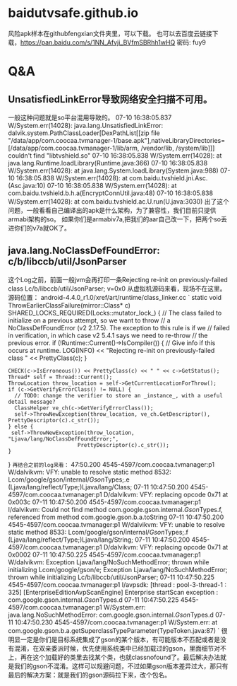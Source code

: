 # baidutvsafe.github.io


风险apk样本在githubfengxian文件夹里，可以下载。
也可以去百度云链接下载，https://pan.baidu.com/s/1NN_Afvji_BVfmSBRhh1wHQ 密码: fuy9

# Q&A
## UnsatisfiedLinkError导致网络安全扫描不可用。
一般这种问题就是so平台混用导致的。
07-10 16:38:05.837 W/System.err(14028): java.lang.UnsatisfiedLinkError: dalvik.system.PathClassLoader[DexPathList[[zip file "/data/app/com.coocaa.tvmanager-1/base.apk"],nativeLibraryDirectories=[/data/app/com.coocaa.tvmanager-1/lib/arm, /vendor/lib, /system/lib]]] couldn't find "libtvshield.so"
07-10 16:38:05.838 W/System.err(14028):         at java.lang.Runtime.loadLibrary(Runtime.java:366)
07-10 16:38:05.838 W/System.err(14028):         at java.lang.System.loadLibrary(System.java:988)
07-10 16:38:05.838 W/System.err(14028):         at com.baidu.tvshield.jni.Asc.<clinit>(Asc.java:10)
07-10 16:38:05.838 W/System.err(14028):         at com.baidu.tvshield.b.h.a(EncryptConnUtil.java:48)
07-10 16:38:05.838 W/System.err(14028):         at com.baidu.tvshield.ac.U.run(U.java:3030)
  出了这个问题，一般看看自己编译出的apk是什么架构，为了兼容性，我们目前只提供armabi架构的so。
  如果你们是armabiv7a,把我们的aar自己改一下，把两个so丢进你们的v7a就OK了。
  
  ## java.lang.NoClassDefFoundError: c/b/libccb/util/JsonParser
  这个Log之前，前面一般jvm会再打印一条Rejecting re-init on previously-failed class Lc/b/libccb/util/JsonParser; v=0x0
  从虚拟机源码来看，现场不在这里。
  源码位置：
  android-4.4.0_r1.0/xref/art/runtime/class_linker.cc
  `
  static void ThrowEarlierClassFailure(mirror::Class* c)
      SHARED_LOCKS_REQUIRED(Locks::mutator_lock_) {
    // The class failed to initialize on a previous attempt, so we want to throw
    // a NoClassDefFoundError (v2 2.17.5).  The exception to this rule is if we
    // failed in verification, in which case v2 5.4.1 says we need to re-throw
    // the previous error.
    if (!Runtime::Current()->IsCompiler()) {  // Give info if this occurs at runtime.
      LOG(INFO) << "Rejecting re-init on previously-failed class " << PrettyClass(c);
    }
    
    CHECK(c->IsErroneous()) << PrettyClass(c) << " " << c->GetStatus();
    Thread* self = Thread::Current();
    ThrowLocation throw_location = self->GetCurrentLocationForThrow();
    if (c->GetVerifyErrorClass() != NULL) {
      // TODO: change the verifier to store an _instance_, with a useful detail message?
      ClassHelper ve_ch(c->GetVerifyErrorClass());
      self->ThrowNewException(throw_location, ve_ch.GetDescriptor(), PrettyDescriptor(c).c_str());
    } else {
     self->ThrowNewException(throw_location, "Ljava/lang/NoClassDefFoundError;",
                          PrettyDescriptor(c).c_str());
    }
  }
  `
  再结合之前的log来看：
  `
  47:50.200 4545-4597/com.coocaa.tvmanager:p1 W/dalvikvm: VFY: unable to resolve static method 8532: Lcom/google/gson/internal/$Gson$Types;.e (Ljava/lang/reflect/Type;)Ljava/lang/Class;
07-11 10:47:50.200 4545-4597/com.coocaa.tvmanager:p1 D/dalvikvm: VFY: replacing opcode 0x71 at 0x003c
07-11 10:47:50.200 4545-4597/com.coocaa.tvmanager:p1 I/dalvikvm: Could not find method com.google.gson.internal.$Gson$Types.f, referenced from method com.google.gson.b.a.toString
07-11 10:47:50.200 4545-4597/com.coocaa.tvmanager:p1 W/dalvikvm: VFY: unable to resolve static method 8533: Lcom/google/gson/internal/$Gson$Types;.f (Ljava/lang/reflect/Type;)Ljava/lang/String;
07-11 10:47:50.200 4545-4597/com.coocaa.tvmanager:p1 D/dalvikvm: VFY: replacing opcode 0x71 at 0x0002
07-11 10:47:50.225 4545-4597/com.coocaa.tvmanager:p1 W/dalvikvm: Exception Ljava/lang/NoSuchMethodError; thrown while initializing Lcom/google/gson/e;
    Exception Ljava/lang/NoSuchMethodError; thrown while initializing Lc/b/libccb/util/JsonParser;
07-11 10:47:50.225 4545-4597/com.coocaa.tvmanager:p1 I/avpsdk: [thread : pool-3-thread-1 : 325] [EnterpriseEditionAvpScanEngine] Enterprise startScan exception : com.google.gson.internal.$Gson$Types.d
07-11 10:47:50.225 4545-4597/com.coocaa.tvmanager:p1 W/System.err: java.lang.NoSuchMethodError: com.google.gson.internal.$Gson$Types.d
07-11 10:47:50.230 4545-4597/com.coocaa.tvmanager:p1 W/System.err:     at com.google.gson.b.a.getSuperclassTypeParameter(TypeToken.java:87)
  `
  很明显一定是你们是目标系统集成了gson的某个版本，有可能版本不匹配或者是没有混淆，在双亲委派时候，优先使用系统类中已经加载过的gson，里面细节对不上，再在这个加载好的类里去找某个类，也就classnofound了。最后解决办法就是我们的gson不混淆。这样可以规避问题，不过如果gson版本差异过大，那只有最后的解决方案：就是我们的gson源码拉下来，改个包名。

